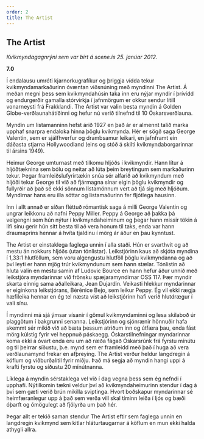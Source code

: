 ```yaml
---
order: 2
title: The Artist
---
```


## The Artist

*Kvikmyndagagnrýni sem var birt á scene.is 25. janúar 2012.*

**7.0**

Í endalausu umróti kjarnorkugrafíkur og þriggja vídda tekur kvikmyndamarkaðurinn óvæntan viðsnúning með myndinni The Artist. Á meðan megni þess sem kvikmyndahúsin taka inn eru nýjar myndir í þrívídd og endurgerðir gamalla stórvirkja í jafnmörgum er okkur sendur lítill vonarneysti frá Frakklandi. The Artist var valin besta myndin á Golden Globe-verðlaunahátíðinni og hefur nú verið tilnefnd til 10 Óskarsverðlauna.

Myndin um listamanninn hefst árið 1927 en það ár er almennt talið marka upphaf snarpra endaloka hinna þöglu kvikmynda. Hér er sögð saga George Valentin, sem er sjálfhverfur og drambsamur leikari, en jafnframt ein dáðasta stjarna Hollywoodland (eins og stóð á skilti kvikmyndaborgarinnar til ársins 1949).

Heimur George umturnast með tilkomu hljóðs í kvikmyndir. Hann lítur á hljóðtæknina sem bólu og neitar að lúta þeim breytingum sem markaðurinn tekur. Þegar framleiðslufyrirtækin snúa sér alfarið að kvikmyndum með hljóði tekur George til við að fjármagna sínar eigin þöglu kvikmyndir og fullyrðir að það sé ekki sönnum listamönnum vert að tjá sig með hljóðum. Myndirnar hans eru illa sóttar og listamaðurinn fer fljótlega hausinn.

Inn í allt annað er síðan fléttuð rómantísk saga á milli George Valentin og ungrar leikkonu að nafni Peppy Miller. Peppy á George að þakka þá velgengni sem hún nýtur í kvikmyndaheiminum og þegar hann missir tökin á lífi sínu gerir hún sitt besta til að vera honum til taks, enda var hann draumaprins hennar á hvíta tjaldinu í mörg ár áður en þau kynntust.

The Artist er einstaklega faglega unnin í alla staði. Hún er svarthvít og að mestu án nokkurs hljóðs (utan tónlistar). Leikstjórinn kaus að skjóta myndina í 1,33:1 hlutföllum, sem voru algengustu hlutföll þöglu kvikmyndanna og að því leyti er hann mjög trúr kvikmyndunum sem hann stælar. Tónlistin að hluta valin en mestu samin af Ludovic Bource en hann hefur áður unnið með leikstjóra myndarinnar við frönsku spæjaramyndirnar OSS 117. Þær myndir skarta einnig sama aðalleikara, Jean Dujardin. Veikasti hlekkur myndarinnar er eiginkona leikstjórans, Bérénice Bejo, sem leikur Peppy. Ég vil ekki rægja hæfileika hennar en ég tel næsta víst að leikstjórinn hafi verið hlutdrægur í vali sínu.

Í myndinni má sjá ýmsar vísanir í gömul kvikmyndaminni og lesa skilaboð úr plaggötum í bakgrunni senanna. Leikstjórinn og sjónrænir hönnuðir hafa skemmt sér mikið við að bæta þessum atriðum inn og útfæra þau, enda fást mörg kúlstig fyrir vel heppnuð páskaegg. Óskarstilnefningar myndarinnar koma ekki á óvart enda eru um að ræða fágað Óskarsrúnk frá fyrstu mínútu og til þeirrar síðustu, þ.e. mynd sem er framleidd með það í huga að vera verðlaunamynd frekar en afþreying. The Artist verður heldur langdregin á köflum og viðburðalítil fyrir miðju. Það má segja að myndin hangi uppi á krafti fyrstu og síðustu 20 mínútnanna.

Líklega á myndin sérstaklega vel við í dag vegna þess sem ég nefndi í upphafi. Nýtilkomin tækni veldur því að kvikmyndaheimurinn stendur í dag á því sem gæti verið brún mikilla sviptinga. Hvort boðskapur myndarinnar sé heimfæranlegur upp á það sem verða vill skal tíminn leiða í ljós og bæði óþarft og ómögulegt að fjölyrða um það hér.

Þegar allt er tekið saman stendur The Artist eftir sem faglega unnin en langdregin kvikmynd sem kitlar hláturtaugarnar á köflum en mun ekki halda athygli allra.
